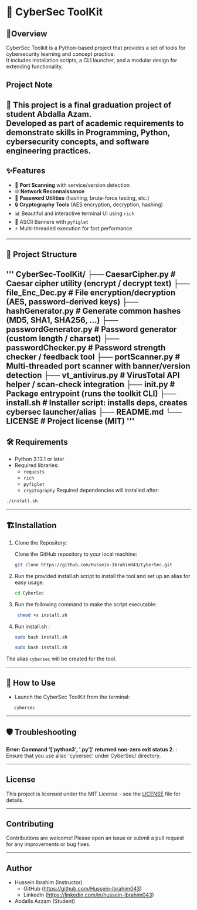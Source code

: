 # 🔐 CyberSec ToolKit
## 📝Overview

CyberSec Toolkit is a Python-based project that provides a set of tools for cybersecurity learning and concept practice.  
It includes installation scripts, a CLI launcher, and a modular design for extending functionality.

## Project Note

📌 This project is a **final graduation project** of student **Abdalla Azam**.  
Developed as part of academic requirements to demonstrate skills in **Programming, Python, cybersecurity concepts, and software engineering practices**.
---

## ✨Features
- 🚀 **Port Scanning** with service/version detection  
- 🌐 **Network Reconnaissance**  
- 🔑 **Password Utilities** (hashing, brute-force testing, etc.)  
- 🔒 **Cryptography Tools** (AES encryption, decryption, hashing)  
- 📊 Beautiful and interactive terminal UI using `rich`  
- 🎨 ASCII Banners with `pyfiglet`  
- ⚡ Multi-threaded execution for fast performance

---
## 📂 Project Structure 
'''
CyberSec-ToolKit/
├── CaesarCipher.py # Caesar cipher utility (encrypt / decrypt text)
├── file_Enc_Dec.py # File encryption/decryption (AES, password-derived keys)
├── hashGenerator.py # Generate common hashes (MD5, SHA1, SHA256, ...)
├── passwordGenerator.py # Password generator (custom length / charset)
├── passwordChecker.py # Password strength checker / feedback tool
├── portScanner.py # Multi-threaded port scanner with banner/version detection
├── vt_antivirus.py # VirusTotal API helper / scan-check integration
├── __init__.py # Package entrypoint (runs the toolkit CLI)
├── install.sh # Installer script: installs deps, creates cybersec launcher/alias
├── README.md
└── LICENSE # Project license (MIT)
'''
---
  
## 🛠️ Requirements
- Python 3.13.1 or later
- Required libraries:
  - `requests`
  - `rich`
  - `pyfiglet`
  - `cryptography`
Required dependencies will installed after:
```bash
./install.sh
```

---

## 🏗️Installation

1. Clone the Repository:

   Clone the GitHub repository to your local machine:

   ```bash
   git clone https://github.com/Hussein-Ibrahim043/CyberSec.git

2. Run the provided install.sh script to install the tool and set up an alias for easy usage.
   ```bash
   cd CyberSec
   ```
3. Run the following command to make the script executable:
   ```bash
    chmod +x install.sh
    ```
5.  Run install.sh :
    ```bash
    sudo bash install.sh
    ```
   
    ```bash
    sudo bash install.sh
    ```
   
The alias `cybersec` will be created for the tool.

---

## 🚀 How to Use
   - Launch the CyberSec ToolKit from the terminal:
```bash
   cybersec
```
     
        
---

## 🛡️ Troubleshooting

**Error: Command '['python3', '.py']' returned non-zero exit status 2.** : Ensure that you use aliac 'cybersec' under CyberSec/ directory.

---

## License

This project is licensed under the MIT License - see the [LICENSE](LICENSE) file for details.

---

## Contributing

Contributions are welcome! Please open an issue or submit a pull request for any improvements or bug fixes.

---

## Author
- Hussein Ibrahim (Instructor)
  - GitHub (https://github.com/Hussein-Ibrahim043)
  - LinkedIn (https://linkedin.com/in/hussein-ibrahim043)
- Abdalla Azzam (Student)
